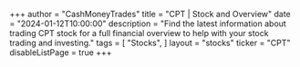 +++
author = "CashMoneyTrades"
title = "CPT | Stock and Overview"
date = "2024-01-12T10:00:00"
description = "Find the latest information about trading CPT stock for a full financial overview to help with your stock trading and investing."
tags = [
   "Stocks",
]
layout = "stocks"
ticker = "CPT"
disableListPage = true
+++
